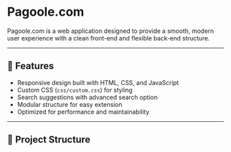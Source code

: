 # Pagoole.com

Pagoole.com is a web application designed to provide a smooth, modern user experience with a clean front-end and flexible back-end structure.

---

## 🚀 Features
- Responsive design built with HTML, CSS, and JavaScript
- Custom CSS (`css/custom.css`) for styling
- Search suggestions with advanced search option
- Modular structure for easy extension
- Optimized for performance and maintainability

---

## 📂 Project Structure
